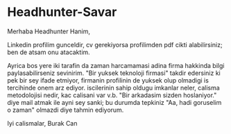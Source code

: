# Headhunter-Savar

Merhaba Headhunter Hanim,

Linkedin profilim gunceldir, cv gerekiyorsa profilimden pdf cikti alabilirsiniz; ben de atsam onu atacaktim.

Ayrica bos yere iki tarafin da zaman harcamamasi adina firma hakkinda bilgi paylasabilirseniz sevinirim. "Bir yuksek teknoloji firmasi" takdir edersiniz ki pek bir sey ifade etmiyor, firmanin profilinin de yuksek olup olmadigi is tercihinde onem arz ediyor. iscilerinin sahip oldugu imkanlar neler, calisma metodolojisi nedir, kac calisani var v.b. "Bir arkadasim sizden hoslaniyor." diye mail atmak ile ayni sey sanki; bu durumda tepkiniz "Aa, hadi goruselim o zaman" olmazdi diye tahmin ediyorum.

Iyi calismalar,
Burak Can

